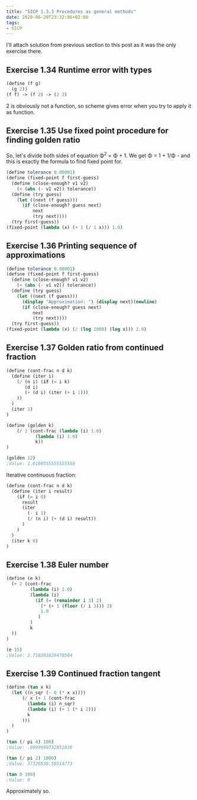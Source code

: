```yaml
---
title: "SICP 1.3.3 Procedures as general methods"
date: 2020-06-29T23:32:06+02:00
tags:
- SICP
---
```


I'll attach solution from previous section to this post as it was the only exercise there.

<!--more-->

## Exercise 1.34 Runtime error with types

```scheme
(define (f g)
  (g 2))
(f f) -> (f 2) -> (2 2)
```

2 is obviously not a function, so scheme gives error when you try to apply it as function.

## Exercise 1.35 Use fixed point procedure for finding golden ratio
So, let's divide both sides of equation Φ<sup>2</sup> = Φ + 1. We get Φ  = 1 + 1/Φ - and this is exactly the formula to find fixed point for.

```scheme
(define tolerance 0.00001)
(define (fixed-point f first-guess)
  (define (close-enough? v1 v2)
    (< (abs (- v1 v2)) tolerance))
  (define (try guess)
    (let ((next (f guess)))
      (if (close-enough? guess next)
          next
          (try next))))
  (try first-guess))
(fixed-point (lambda (x) (+ 1 (/ 1 x))) 1.0)
```

## Exercise 1.36 Printing sequence of approximations

```scheme
(define tolerance 0.00001)
(define (fixed-point f first-guess)
  (define (close-enough? v1 v2)
    (< (abs (- v1 v2)) tolerance))
  (define (try guess)
    (let ((next (f guess)))
      (display "Approximation: ") (display next)(newline)
      (if (close-enough? guess next)
          next
          (try next))))
  (try first-guess))
(fixed-point (lambda (x) (/ (log 1000) (log x))) 2.0)
```

## Exercise 1.37 Golden ratio from continued fraction

```scheme
(define (cont-frac n d k)
  (define (iter i) 
    (/ (n i) (if (= i k)
       (d i)
       (+ (d i) (iter (+ i 1)))
    ))
  )
  (iter 1)
)

(define (golden k)
    (/ 1 (cont-frac (lambda (i) 1.0)
           (lambda (i) 1.0)
           k))
)

(golden 12)
;Value: 1.6180555555555558

```

Iterative continuous fraction: 
```scheme
(define (cont-frac n d k)
  (define (iter i result) 
    (if (= i 0)
      result
      (iter
        (- i 1)
        (/ (n i) (+ (d i) result))
      )
    )
  )
  (iter k 0)
)
```


## Exercise 1.38 Euler number
```scheme
(define (e k)
  (+ 2 (cont-frac
         (lambda (i) 1.0)
         (lambda (i)
           (if (= (remainder i 3) 2)
             (* (+ 1 (floor (/ i 3))) 2)
             1.0
            )
         )
         k
  ))
)

(e 15)
;Value: 2.718281828470584
```

## Exercise 1.39 Continued fraction tangent
```scheme
(define (tan x k)
  (let ((n_sqr (- 0 (* x x))))
      (/ x (+ 1 (cont-frac
        (lambda (i) n_sqr)
        (lambda (i) (+ 1 (* i 2)))
        k
      )))
  )
)

(tan (/ pi 4) 100)
;Value: .9999999732051038

(tan (/ pi 2) 1000)
;Value: 37320539.58514773

(tan 0 100)
;Value: 0
```

Approximately so.
